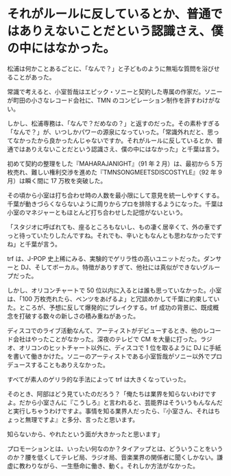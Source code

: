# それがルールに反しているとか、普通ではありえないことだという認識さえ、僕の中にはなかった。

松浦は何かことあるごとに、「なんで？」と子どものように無垢な質問を浴びせることがあった。

常識で考えると、小室哲哉はエピック・ソニーと契約した専属の作家だ。ソニーが町田の小さなレコード会社に、TMN のコンピレーション制作を許すわけがない。

しかし、松浦専務は、「なんで？だめなの？」と返すのだった。その素朴すぎる「なんで？」が、いつしかパワーの源泉になっていった。「常識外れだと、思ってなかったから良かったんじゃないですか。それがルールに反しているとか、普通ではありえないことだという認識さえ、僕の中にはなかった」と千葉は言う。

初めて契約の整理をした『MAHARAJANIGHT』（91 年 2 月）は、最初から 5 万枚売れ、難しい権利交渉を進めた『TMNSONGMEETSDISCOSTYLE』（92 年 9 月）は瞬く間に 17 万枚を突破した。

その頃から小室は打ち合わせ時の人数を最小限にして意見を統一しやすくする。千葉が動きづらくならないように周りからプロを排除するようになった。千葉は小室のマネジャーともほとんど打ち合わせした記憶がないという。

「スタジオに呼ばれても、座るところもないし、もの凄く居辛くて、外の車でずっと待っていたりしたんですね。それでも、辛いともなんとも思わなかったですね」と千葉が言う。

trf は、J-POP 史上稀にみる、実験的でゲリラ性の高いユニットだった。ダンサーと DJ、そしてボーカル。特徴がありすぎて、他社には真似ができないグループだった。

しかし、オリコンチャートで 50 位以内に入るとは誰も思っていなかった。小室は、「100 万枚売れたら、ベンツをあげるよ」と冗談めかして千葉に約束していた。ところが、予想に反して爆発的にブレイクする。trf 成功の背景に、既成概念を打破する数々の新しさの積み重ねがあった。

ディスコでのライブ活動なんて、アーティストがデビューするとき、他のレコード会社はやったことがなかった。深夜のテレビで CM を大量に打った。ラジオ、オリコンのヒットチャート以外に、ディスコで 1 位を取るように DJ に手紙を書いて働きかけた。ソニーのアーティストである小室哲哉がソニー以外でプロデュースすることもありえなかった。

すべてが素人のゲリラ的な手法によって trf は大きくなっていった。

そのとき、阿部はどう見ていたのだろう？「俺たちは業界を知らないわけですよ。だから小室さんに『こうしろ』と言われると、芸能界はそういうもんなんだと実行しちゃうわけですよ。事情を知る業界人だったら、『小室さん、それはちょっと無理ですよ』と多分、言ったと思います。

知らないから、やれたという面が大きかったと思います」

プロモーションとは、いったい何なのか？タイアップとは、どういうことをいうのか？腰を低くしてテレビ局、ラジオ局、音楽業界の関係者に聞くしかない。謙虚に教わりながら、一生懸命に働き、動く。それしか方法がなかった。
